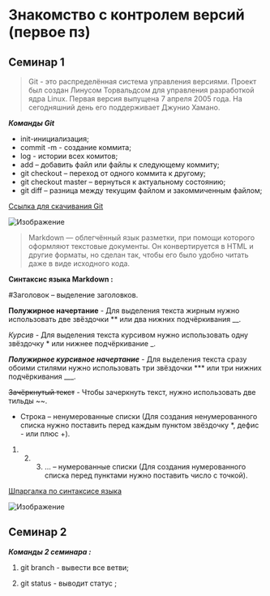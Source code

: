 # Знакомство с контролем версий (первое пз)
## Семинар 1
> Git - это распределённая система управления версиями.
Проект был создан Линусом Торвальдсом для управления разработкой ядра Linux. Первая версия выпущена 7 апреля 2005 года. На сегодняшний день его поддерживает Джунио Хамано.

***Команды Git***
* init-инициализация;
* commit -m - создание коммита;
* log -  истории всех комитов;
* add – добавить файл или файлы к следующему коммиту;
* git checkout – переход от одного коммита к другому;
* git checkout master – вернуться к актуальному состоянию;
* git diff – разница между текущим файлом и закоммиченным файлом;

[Ссылка для скачивания Git ](https://git-scm.com/ "Всплывающая подсказка") 

![Изображение](https://fuzeservers.ru/wp-content/uploads/3/0/c/30c29ce4cc08523ecc6e1f205bc207d0.jpeg
"Логотип Markdown")

> Markdown — облегчённый язык разметки, при помощи которого оформляют текстовые документы. Он конвертируется в HTML и другие форматы, но сделан так, чтобы его было удобно читать даже в виде исходного кода.

**Синтаксис языка Markdown :**

#Заголовок – выделение заголовков.

**Полужирное начертание** - Для выделения текста жирным нужно использовать две звёздочки ** или два нижних подчёркивания __. 

*Курсив* - Для выделения текста курсивом нужно использовать одну звёздочку * или нижнее подчёркивание _.

***Полужирное курсивное начертание*** - Для выделения текста сразу обоими стилями нужно использовать три звёздочки *** или три нижних подчёркивания ___.

~~Зачёркнутый текст~~ - Чтобы зачеркнуть текст, нужно использовать две тильды ~~.
* Строка – ненумерованные списки (Для создания ненумерованного списка нужно поставить перед каждым пунктом звёздочку *, дефис - или плюс +).
1. 2. 3. … – нумерованные списки (Для создания нумерованного списка перед пунктами нужно поставить число с точкой).


[Шпаргалка по синтаксисе языка](https://texterra.ru/blog/ischerpyvayushchaya-shpargalka-po-sintaksisu-razmetki-markdown-na-zametku-avtoram-veb-razrabotchikam.html "Всплывающая подсказка") 

![Изображение](https://camo.githubusercontent.com/767c000d44d5761eb1629fd13d01468a2df3996715e8cafd1485cd258168ca36/68747470733a2f2f7265732e636c6f7564696e6172792e636f6d2f70726163746963616c6465762f696d6167652f66657463682f732d2d746c316277434e512d2d2f635f696d616767615f7363616c652c665f6175746f2c666c5f70726f67726573736976652c685f313038302c715f6175746f2c775f313038302f68747470733a2f2f6465762d746f2d75706c6f6164732e73332e616d617a6f6e6177732e636f6d2f692f6b6331737472393731756a6a65646933683332692e706e67
"Логотип Markdown")
## Семинар 2
***Команды 2 семинара :***

1. git branch - вывести все ветви;

2. git status - выводит статус ;

